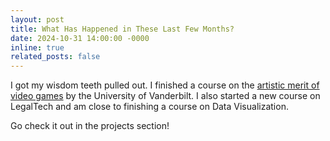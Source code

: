 ```yaml
---
layout: post
title: What Has Happened in These Last Few Months?
date: 2024-10-31 14:00:00 -0000
inline: true
related_posts: false
---
```


I got my wisdom teeth pulled out. I finished a course on the [artistic merit of video games](https://www.coursera.org/account/accomplishments/verify/XU12VYUGJ99I) by the University of Vanderbilt. I also started a new course on LegalTech and am close to finishing a course on Data Visualization. 

Go check it out in the projects section!